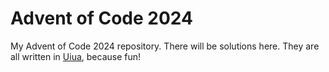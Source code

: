 # Advent of Code 2024

My Advent of Code 2024 repository. There will be solutions here. They are all
written in [Uiua](https://www.uiua.org/), because fun!
